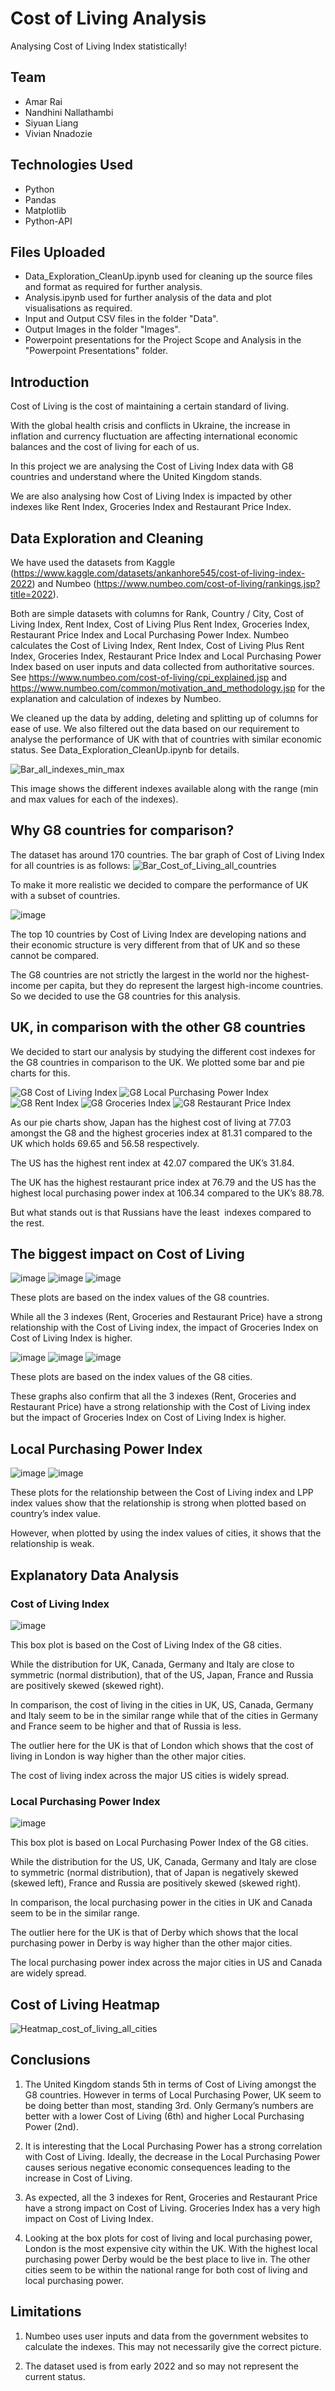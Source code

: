 # Cost of Living Analysis
Analysing Cost of Living Index statistically!

## Team
-   Amar Rai
-   Nandhini Nallathambi
-   Siyuan Liang
-   Vivian Nnadozie

## Technologies Used
-   Python
-   Pandas
-   Matplotlib
-   Python-API

## Files Uploaded
-   Data_Exploration_CleanUp.ipynb used for cleaning up the source files and format as required for further analysis.
-   Analysis.ipynb used for further analysis of the data and plot visualisations as required.
-   Input and Output CSV files in the folder "Data".
-   Output Images in the folder "Images".
-   Powerpoint presentations for the Project Scope and Analysis in the "Powerpoint Presentations" folder.

## Introduction
Cost of Living is the cost of maintaining a certain standard of living. 

With the global health crisis and conflicts in Ukraine, the increase in inflation and currency fluctuation are affecting international economic balances and the cost of living for each of us.

In this project we are analysing the Cost of Living Index data with G8 countries and understand where the United Kingdom stands.

We are also analysing how Cost of Living Index is impacted by other indexes like Rent Index, Groceries Index and Restaurant Price Index.

## Data Exploration and Cleaning
We have used the datasets from Kaggle (https://www.kaggle.com/datasets/ankanhore545/cost-of-living-index-2022) and Numbeo (https://www.numbeo.com/cost-of-living/rankings.jsp?title=2022).

Both are simple datasets with columns for Rank, Country / City, Cost of Living Index, Rent Index, Cost of Living Plus Rent Index, Groceries Index, Restaurant Price Index and Local Purchasing Power Index. Numbeo calculates the Cost of Living Index, Rent Index, Cost of Living Plus Rent Index, Groceries Index, Restaurant Price Index and Local Purchasing Power Index based on user inputs and data collected from authoritative sources. See https://www.numbeo.com/cost-of-living/cpi_explained.jsp and https://www.numbeo.com/common/motivation_and_methodology.jsp for the explanation and calculation of indexes by Numbeo.

We cleaned up the data by adding, deleting and splitting up of columns for ease of use. We also filtered out the data based on our requirement to analyse the performance of UK with that of countries with similar economic status. See Data_Exploration_CleanUp.ipynb for details.

![Bar_all_indexes_min_max](https://user-images.githubusercontent.com/111614210/196624808-1c0dfce5-baa2-46d7-8bc0-ddd2902df5a3.png)

This image shows the different indexes available along with the range (min and max values for each of the indexes).

## Why G8 countries for comparison?
The dataset has around 170 countries. The bar graph of Cost of Living Index for all countries is as follows:
![Bar_Cost_of_Living_all_countries](https://user-images.githubusercontent.com/111614210/196630707-9e1711e6-fbf4-4f2a-9ba5-f192137c5322.png)

To make it more realistic we decided to compare the performance of UK with a subset of countries.

![image](https://user-images.githubusercontent.com/111614210/196631418-3f09f1e3-19ff-450f-8394-d391ca58c1ee.png)

The top 10 countries by Cost of Living Index are developing nations and their economic structure is very different from that of UK and so these cannot be compared.

The G8 countries are not strictly the largest in the world nor the highest-income per capita, but they do represent the largest high-income countries. So we decided to use the G8 countries for this analysis.

## UK, in comparison with the other G8 countries
We decided to start our analysis by studying the different cost indexes for the G8 countries in comparison to the UK. We plotted some bar and pie charts for this.

![G8 Cost of Living Index](https://user-images.githubusercontent.com/111614210/196632411-efbe5dcb-7510-48f2-a655-dfa0a4d21a6e.png)  ![G8 Local Purchasing Power Index](https://user-images.githubusercontent.com/111614210/196632502-306619bc-0918-4237-9d3a-feb7e4833871.png)   ![G8 Rent Index](https://user-images.githubusercontent.com/111614210/196632853-1d0dc64a-472b-463d-a7db-56de327e9b25.png)   ![G8 Groceries Index](https://user-images.githubusercontent.com/111614210/196632905-70aa8416-9aae-446a-b053-3663cd31053c.png)   ![G8 Restaurant Price Index](https://user-images.githubusercontent.com/111614210/196632963-3b77abb2-95ea-4a1d-aa8b-a5c85da00e0b.png)

As our pie charts show, Japan has the highest cost of living at 77.03 amongst the G8 and the highest groceries index at 81.31 compared to the UK which holds 69.65 and 56.58 respectively.

The US has the highest rent index at 42.07 compared the UK’s 31.84. 

The UK has the highest restaurant price index at 76.79 and the US has the highest local purchasing power index at 106.34 compared to the UK’s 88.78.

But what stands out is that Russians have the least  indexes compared to the rest.

## The biggest impact on Cost of Living
![image](https://user-images.githubusercontent.com/111614210/196807114-dc412430-8db6-427b-974f-936ddb44c207.png)
![image](https://user-images.githubusercontent.com/111614210/196807308-a1221ed1-ea70-4635-b923-2acbaf446f84.png)
![image](https://user-images.githubusercontent.com/111614210/196807809-df1c8ae5-48d6-4954-8a68-bf700b596ba1.png)

These plots are based on the index values of the G8 countries.

While all the 3 indexes (Rent, Groceries and Restaurant Price) have a strong relationship with the Cost of Living index, the impact of Groceries Index on Cost of Living Index is higher.

![image](https://user-images.githubusercontent.com/111614210/196807942-c163bd1f-e618-4791-8208-60b679493330.png)
![image](https://user-images.githubusercontent.com/111614210/196808107-850f339c-e5da-4b5c-bd24-37565b455cb4.png)
![image](https://user-images.githubusercontent.com/111614210/196808156-d108b700-99ac-43dd-99ee-c59b19e7bed0.png)

These plots are based on the index values of the G8 cities.

These graphs also confirm that all the 3 indexes (Rent, Groceries and Restaurant Price) have a strong relationship with the Cost of Living index but the impact of Groceries Index on Cost of Living Index is higher.

## Local Purchasing Power Index
![image](https://user-images.githubusercontent.com/111614210/196808576-ac91bc0b-923c-4b93-ba51-ee07391eb277.png)
![image](https://user-images.githubusercontent.com/111614210/196808694-66002c43-0935-451c-85ed-993a7c54ebb1.png)

These plots for the relationship between the Cost of Living index and LPP index values show that the relationship is strong when plotted based on country’s index value.

However, when plotted by using the index values of cities, it shows that the relationship is weak.

## Explanatory Data Analysis
### Cost of Living Index
![image](https://user-images.githubusercontent.com/111614210/196802845-ce3ff554-e7e1-49f0-9895-3e6c962760e5.png)

This box plot is based on the Cost of Living Index of the G8 cities.

While the distribution for UK, Canada, Germany and Italy are close to symmetric (normal distribution), that of the US, Japan, France and Russia are positively skewed (skewed right).

In comparison, the cost of living in the cities in UK, US, Canada, Germany and Italy seem to be in the similar range while that of the cities in Germany and France seem to be higher and that of Russia is less.

The outlier here for the UK is that of London which shows that the cost of living in London is way higher than the other major cities.

The cost of living index across the major US cities is widely spread.

### Local Purchasing Power Index
![image](https://user-images.githubusercontent.com/111614210/196801618-928cc990-a742-479f-8e0a-56e9bfba5486.png)

This box plot is based on Local Purchasing Power Index of the G8 cities.

While the distribution for the US, UK, Canada, Germany and Italy are close to symmetric (normal distribution), that of Japan is negatively skewed (skewed left), France and Russia are positively skewed (skewed right).

In comparison, the local purchasing power in the cities in UK and Canada seem to be in the similar range.

The outlier here for the UK is that of Derby which shows that the local purchasing power in Derby is way higher than the other major cities.

The local purchasing power index across the major cities in US and Canada are widely spread.

## Cost of Living Heatmap

![Heatmap_cost_of_living_all_cities](https://user-images.githubusercontent.com/111614210/196636197-91c5c33f-9e43-4676-bccd-380dac249601.png)

## Conclusions

1) The United Kingdom stands 5th in terms of Cost of Living amongst the G8 countries. However in terms of Local Purchasing Power, UK seem to be doing better than most, standing 3rd. Only Germany’s numbers are better with a lower Cost of Living (6th) and higher Local Purchasing Power (2nd).

2) It is interesting that the Local Purchasing Power has a strong correlation with Cost of Living. Ideally, the decrease in the Local Purchasing Power causes serious negative economic consequences leading to the increase in Cost of Living.

3) As expected, all the 3 indexes for Rent, Groceries and Restaurant Price have a strong impact on Cost of Living. Groceries Index has a very high impact on Cost of Living Index.

4) Looking at the box plots for cost of living and local purchasing power, London is the most expensive city within the UK. With the highest local purchasing power Derby would be the best place to live in. The other cities seem to be within the national range for both cost of living and local purchasing power.

## Limitations

1) Numbeo uses user inputs and data from the government websites to calculate the indexes. This may not necessarily give the correct picture.

2) The dataset used is from early 2022 and so may not represent the current status.
